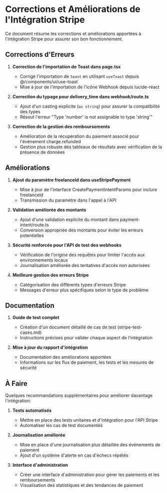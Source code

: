 # Corrections et Améliorations de l'Intégration Stripe

Ce document résume les corrections et améliorations apportées à l'intégration Stripe pour assurer son bon fonctionnement.

## Corrections d'Erreurs

1. **Correction de l'importation de Toast dans page.tsx**

   - Corrigé l'importation de `toast` en utilisant `useToast` depuis @/components/ui/use-toast
   - Mise à jour de l'importation de l'icône Webhook depuis lucide-react

2. **Correction du typage pour delivery_time dans webhook/route.ts**

   - Ajout d'un casting explicite (`as string`) pour assurer la compatibilité des types
   - Résout l'erreur "Type 'number' is not assignable to type 'string'"

3. **Correction de la gestion des remboursements**
   - Amélioration de la récupération du paiement associé pour l'événement charge.refunded
   - Gestion plus robuste des tableaux de résultats avec vérification de la présence de données

## Améliorations

1. **Ajout du paramètre freelanceId dans useStripePayment**

   - Mise à jour de l'interface CreatePaymentIntentParams pour inclure freelanceId
   - Transmission du paramètre dans l'appel à l'API

2. **Validation améliorée des montants**

   - Ajout d'une validation explicite du montant dans payment-intent/route.ts
   - Conversion appropriée des montants pour éviter les erreurs potentielles

3. **Sécurité renforcée pour l'API de test des webhooks**

   - Vérification de l'origine des requêtes pour limiter l'accès aux environnements locaux
   - Journalisation améliorée des tentatives d'accès non autorisées

4. **Meilleure gestion des erreurs Stripe**
   - Catégorisation des différents types d'erreurs Stripe
   - Messages d'erreur plus spécifiques selon le type de problème

## Documentation

1. **Guide de test complet**

   - Création d'un document détaillé de cas de test (stripe-test-cases.md)
   - Instructions précises pour valider chaque aspect de l'intégration

2. **Mise à jour du rapport d'intégration**
   - Documentation des améliorations apportées
   - Informations sur les flux de paiement, les tests et les mesures de sécurité

## À Faire

Quelques recommandations supplémentaires pour améliorer davantage l'intégration:

1. **Tests automatisés**

   - Mettre en place des tests unitaires et d'intégration pour l'API Stripe
   - Automatiser les cas de test documentés

2. **Journalisation améliorée**

   - Mise en place d'une journalisation plus détaillée des événements de paiement
   - Ajout d'un système d'alerte en cas d'échecs répétés

3. **Interface d'administration**
   - Créer une interface d'administration pour gérer les paiements et les remboursements
   - Visualisation des statistiques et des tendances de paiement

